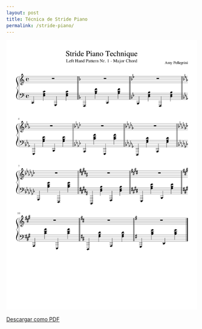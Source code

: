```yaml
---
layout: post
title: Técnica de Stride Piano
permalink: /stride-piano/
---
```


<div class="img-container">
	<img class="sheet-music" src="../sheet-music/stride-piano/stride-piano-technique-pattern-nr-1.svg" alt="Rutina básica de Tríadas" />
</div>

<a target="_blank" href="../sheet-music/stride-piano/stride-piano-technique-pattern-nr-1.pdf">Descargar como PDF</a>
